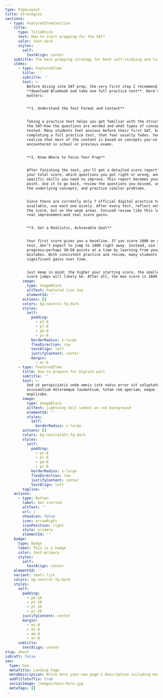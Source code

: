 ```yaml
---
type: PageLayout
title: Strategies
sections:
  - type: FeaturedItemsSection
    title:
      type: TitleBlock
      text: How to start prepping for the SAT?
      color: text-dark
      styles:
        self:
          textAlign: center
    subtitle: The best prepping strategy for both self-studying and tutoring
    items:
      - type: FeaturedItem
        title: ''
        subtitle: ''
        text: >
          Before diving into SAT prep, the very first step I recommend is this:
          **download Bluebook and take one full practice test**. Here’s why it
          matters:


          **1. Understand the Test Format and Content**


          Taking a practice test helps you get familiar with the structure of
          the SAT—how the questions are worded and what types of concepts are
          tested. Many students feel anxious before their first SAT, but after
          completing a full practice test, that fear usually fades. You’ll
          realize that most of the content is based on concepts you've already
          encountered in school or previous exams.


          **2. Know Where to Focus Your Prep**


          After finishing the test, you'll get a detailed score report. It shows
          your total score, which questions you got right or wrong, and the
          specific skills you need to improve. This report becomes your starting
          point. Use it to go back, review the questions you missed, understand
          the underlying concepts, and practice similar problems.


          Since there are currently only 7 official digital practice tests
          available, use each one wisely. After every test, reflect not just on
          the score, but on the weak areas. Focused review like this leads to
          real improvement—and real score gains.


          **3. Set a Realistic, Achievable Goal**


          Your first score gives you a baseline. If you score 1000 on your first
          test, don’t expect to jump to 1400 right away. Instead, aim for steady
          progress—perhaps 30–50 points at a time by learning from your
          mistakes. With consistent practice and review, many students see
          significant gains over time.


          Just keep in mind: the higher your starting score, the smaller your
          score jumps will likely be. After all, the max score is 1600!
        image:
          type: ImageBlock
          altText: Featured icon two
          elementId: ''
        actions: []
        colors: bg-neutral-fg-dark
        styles:
          self:
            padding:
              - pt-8
              - pl-8
              - pb-8
              - pr-8
            borderRadius: x-large
            flexDirection: row
            textAlign: left
            justifyContent: center
            margin:
              - mr-6
      - type: FeaturedItem
        title: How to prepare for English part
        subtitle: ''
        text: >-
          Sed ut perspiciatis unde omnis iste natus error sit voluptatem
          accusantium doloremque laudantium, totam rem aperiam, eaque ipsa quae.
          explicabo.
        image:
          type: ImageBlock
          altText: Lightning bolt symbol on red background
          elementId: ''
          styles:
            self:
              borderRadius: x-large
        actions: []
        colors: bg-neutralAlt-fg-dark
        styles:
          self:
            padding:
              - pt-8
              - pl-8
              - pb-8
              - pr-8
            borderRadius: x-large
            flexDirection: row
            justifyContent: center
            textAlign: left
        tagline: ''
    actions:
      - type: Button
        label: Get started
        altText: ''
        url: /
        showIcon: false
        icon: arrowRight
        iconPosition: right
        style: primary
        elementId: ''
    badge:
      type: Badge
      label: This is a badge
      color: text-primary
      styles:
        self:
          textAlign: center
    elementId: ''
    variant: small-list
    colors: bg-neutral-fg-dark
    styles:
      self:
        padding:
          - pb-16
          - pt-16
          - pl-16
          - pr-16
        justifyContent: center
        margin:
          - mt-0
          - ml-0
          - mb-0
          - mr-0
      subtitle:
        textAlign: center
slug: about
isDraft: false
seo:
  type: Seo
  metaTitle: Landing Page
  metaDescription: Write here your new page's description including most relevant keywords.
  addTitleSuffix: true
  socialImage: /images/main-hero.jpg
  metaTags: []
---
```

